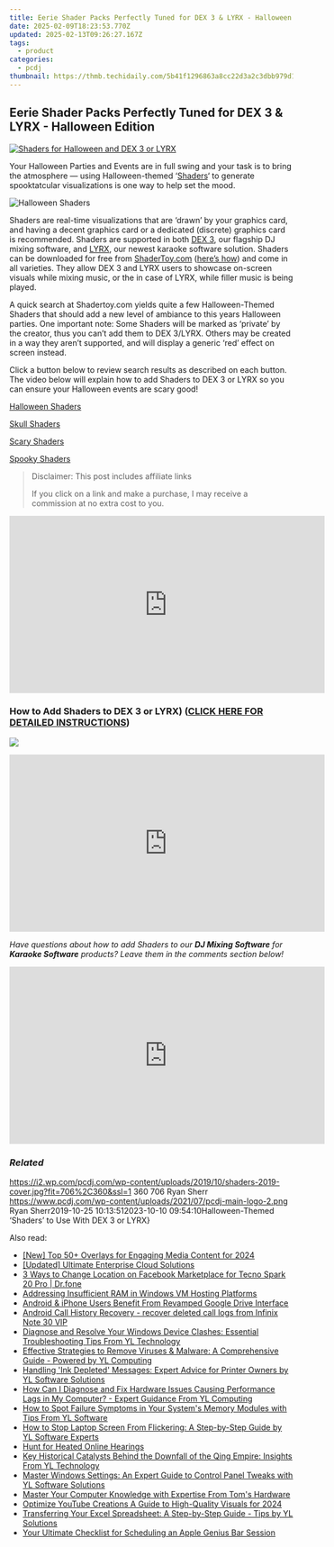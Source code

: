 ```yaml
---
title: Eerie Shader Packs Perfectly Tuned for DEX 3 & LYRX - Halloween Edition
date: 2025-02-09T18:23:53.770Z
updated: 2025-02-13T09:26:27.167Z
tags:
  - product
categories:
  - pcdj
thumbnail: https://thmb.techidaily.com/5b41f1296863a8cc22d3a2c3dbb979d19c4362b2b1c96fbfb8d71b7193c17bd8.jpg
---
```


## Eerie Shader Packs Perfectly Tuned for DEX 3 & LYRX - Halloween Edition

[![Shaders for Halloween and DEX 3 or LYRX](https://i2.wp.com/pcdj.com/wp-content/uploads/2019/10/shaders-2019-cover.jpg?resize=706%2C321&ssl=1)](https://i2.wp.com/pcdj.com/wp-content/uploads/2019/10/shaders-2019-cover.jpg?fit=706%2C360&ssl=1 "Shaders for Halloween and DEX 3 or LYRX")

Your Halloween Parties and Events are in full swing and your task is to bring the atmosphere — using Halloween-themed ‘[Shaders](https://www.shadertoy.com/about)‘ to generate spooktatcular visualizations is one way to help set the mood.

![Halloween Shaders](https://i1.wp.com/pcdj.com/wp-content/uploads/2019/10/halloweenshader2.jpg?fit=300%2C300&ssl=1 "Halloween Shaders")

Shaders are real-time visualizations that are ‘drawn’ by your graphics card, and having a decent graphics card or a dedicated (discrete) graphics card is recommended. Shaders are supported in both [DEX 3](https://tools.techidaily.com/pcdj/products/), our flagship DJ mixing software, and [LYRX](http://www.lyrxkaraoke.com/), our newest karaoke software solution. Shaders can be downloaded for free from [ShaderToy.com](http://www.shadertoy.com) ([here’s how](https://tools.techidaily.com/pcdj/products/)) and come in all varieties. They allow DEX 3 and LYRX users to showcase on-screen visuals while mixing music, or the in case of LYRX, while filler music is being played.

A quick search at Shadertoy.com yields quite a few Halloween-Themed Shaders that should add a new level of ambiance to this years Halloween parties. One important note: Some Shaders will be marked as ‘private’ by the creator, thus you can’t add them to DEX 3/LYRX. Others may be created in a way they aren’t supported, and will display a generic ‘red’ effect on screen instead.

Click a button below to review search results as described on each button. The video below will explain how to add Shaders to DEX 3 or LYRX so you can ensure your Halloween events are scary good!

[Halloween Shaders](https://www.shadertoy.com/results?query=halloween)

[Skull Shaders](https://www.shadertoy.com/results?query=Skull)

[Scary Shaders](https://www.shadertoy.com/results?query=Scary)

[Spooky Shaders](https://www.shadertoy.com/results?query=spooky)

>  Disclaimer: This post includes affiliate links
>
>  If you click on a link and make a purchase, I may receive a commission at no extra cost to you.
>

<!-- affiliate ads begin -->
<iframe width="560" height="315" src="https://www.youtube.com/embed/4DJKH1uY7P0?si=tCG66XVlbwSKoATj" title="YouTube video player" frameborder="0" allow="accelerometer; autoplay; clipboard-write; encrypted-media; gyroscope; picture-in-picture; web-share" referrerpolicy="strict-origin-when-cross-origin" allowfullscreen></iframe>
<!-- affiliate ads end -->

### How to Add Shaders to DEX 3 or LYRX) ([CLICK HERE FOR DETAILED INSTRUCTIONS](https://tools.techidaily.com/pcdj/products/))

![](https://i0.wp.com/www.pcdj.com/vidupload/SHADER-demo.gif?w=1500&ssl=1)

<!-- affiliate ads begin -->
<iframe width="560" height="315" src="https://www.youtube.com/embed/yDuvbv0QOYI?si=byottcEM_Rrvi4EL" title="YouTube video player" frameborder="0" allow="accelerometer; autoplay; clipboard-write; encrypted-media; gyroscope; picture-in-picture; web-share" referrerpolicy="strict-origin-when-cross-origin" allowfullscreen></iframe>
<!-- affiliate ads end -->

_Have questions about how to add Shaders to our **DJ Mixing Software** for **Karaoke Software** products? Leave them in the comments section below!_

<!-- affiliate ads begin -->
<iframe width="560" height="315" src="https://www.youtube.com/embed/LW6wNx3XAj8?si=VaIuFIIx8MM_RhUR" title="YouTube video player" frameborder="0" allow="accelerometer; autoplay; clipboard-write; encrypted-media; gyroscope; picture-in-picture; web-share" referrerpolicy="strict-origin-when-cross-origin" allowfullscreen></iframe>
<!-- affiliate ads end -->

### _Related_

https://i2.wp.com/pcdj.com/wp-content/uploads/2019/10/shaders-2019-cover.jpg?fit=706%2C360&ssl=1 360 706 Ryan Sherr https://www.pcdj.com/wp-content/uploads/2021/07/pcdj-main-logo-2.png Ryan Sherr2019-10-25 10:13:512023-10-10 09:54:10Halloween-Themed ‘Shaders’ to Use With DEX 3 or LYRX}

<ins class="adsbygoogle"
     style="display:block"
     data-ad-format="autorelaxed"
     data-ad-client="ca-pub-7571918770474297"
     data-ad-slot="1223367746"></ins>

<ins class="adsbygoogle"
     style="display:block"
     data-ad-client="ca-pub-7571918770474297"
     data-ad-slot="8358498916"
     data-ad-format="auto"
     data-full-width-responsive="true"></ins>

<span class="atpl-alsoreadstyle">Also read:</span>
<div><ul>
<li><a href="https://fox-boxes.techidaily.com/new-top-50plus-overlays-for-engaging-media-content-for-2024/"><u>[New] Top 50+ Overlays for Engaging Media Content for 2024</u></a></li>
<li><a href="https://fox-access.techidaily.com/updated-ultimate-enterprise-cloud-solutions/"><u>[Updated] Ultimate Enterprise Cloud Solutions</u></a></li>
<li><a href="https://location-fake.techidaily.com/3-ways-to-change-location-on-facebook-marketplace-for-tecno-spark-20-pro-drfone-by-drfone-virtual-android/"><u>3 Ways to Change Location on Facebook Marketplace for Tecno Spark 20 Pro | Dr.fone</u></a></li>
<li><a href="https://win11-tips.techidaily.com/addressing-insufficient-ram-in-windows-vm-hosting-platforms/"><u>Addressing Insufficient RAM in Windows VM Hosting Platforms</u></a></li>
<li><a href="https://os-tips.techidaily.com/android-and-iphone-users-benefit-from-revamped-google-drive-interface/"><u>Android & iPhone Users Benefit From Revamped Google Drive Interface</u></a></li>
<li><a href="https://phone-solutions.techidaily.com/android-call-history-recovery-recover-deleted-call-logs-from-infinix-note-30-vip-by-fonelab-android-recover-call-logs/"><u>Android Call History Recovery - recover deleted call logs from Infinix Note 30 VIP</u></a></li>
<li><a href="https://discover-bits.techidaily.com/diagnose-and-resolve-your-windows-device-clashes-essential-troubleshooting-tips-from-yl-technology/"><u>Diagnose and Resolve Your Windows Device Clashes: Essential Troubleshooting Tips From YL Technology</u></a></li>
<li><a href="https://discover-bits.techidaily.com/effective-strategies-to-remove-viruses-and-malware-a-comprehensive-guide-powered-by-yl-computing/"><u>Effective Strategies to Remove Viruses & Malware: A Comprehensive Guide - Powered by YL Computing</u></a></li>
<li><a href="https://discover-bits.techidaily.com/handling-ink-depleted-messages-expert-advice-for-printer-owners-by-yl-software-solutions/"><u>Handling 'Ink Depleted' Messages: Expert Advice for Printer Owners by YL Software Solutions</u></a></li>
<li><a href="https://discover-bits.techidaily.com/how-can-i-diagnose-and-fix-hardware-issues-causing-performance-lags-in-my-computer-expert-guidance-from-yl-computing/"><u>How Can I Diagnose and Fix Hardware Issues Causing Performance Lags in My Computer? - Expert Guidance From YL Computing</u></a></li>
<li><a href="https://discover-bits.techidaily.com/how-to-spot-failure-symptoms-in-your-systems-memory-modules-with-tips-from-yl-software/"><u>How to Spot Failure Symptoms in Your System's Memory Modules with Tips From YL Software</u></a></li>
<li><a href="https://discover-bits.techidaily.com/how-to-stop-laptop-screen-from-flickering-a-step-by-step-guide-by-yl-software-experts/"><u>How to Stop Laptop Screen From Flickering: A Step-by-Step Guide by YL Software Experts</u></a></li>
<li><a href="https://youtube-zero.techidaily.com/for-heated-online-hearings/"><u>Hunt for Heated Online Hearings</u></a></li>
<li><a href="https://discover-bits.techidaily.com/key-historical-catalysts-behind-the-downfall-of-the-qing-empire-insights-from-yl-technology/"><u>Key Historical Catalysts Behind the Downfall of the Qing Empire: Insights From YL Technology</u></a></li>
<li><a href="https://discover-bits.techidaily.com/master-windows-settings-an-expert-guide-to-control-panel-tweaks-with-yl-software-solutions/"><u>Master Windows Settings: An Expert Guide to Control Panel Tweaks with YL Software Solutions</u></a></li>
<li><a href="https://hardware-tips.techidaily.com/master-your-computer-knowledge-with-expertise-from-toms-hardware/"><u>Master Your Computer Knowledge with Expertise From Tom's Hardware</u></a></li>
<li><a href="https://facebook-video-footage.techidaily.com/optimize-youtube-creations-a-guide-to-high-quality-visuals-for-2024/"><u>Optimize YouTube Creations A Guide to High-Quality Visuals for 2024</u></a></li>
<li><a href="https://discover-bits.techidaily.com/transferring-your-excel-spreadsheet-a-step-by-step-guide-tips-by-yl-solutions/"><u>Transferring Your Excel Spreadsheet: A Step-by-Step Guide - Tips by YL Solutions</u></a></li>
<li><a href="https://tech-recovery.techidaily.com/your-ultimate-checklist-for-scheduling-an-apple-genius-bar-session/"><u>Your Ultimate Checklist for Scheduling an Apple Genius Bar Session</u></a></li>
</ul></div>

